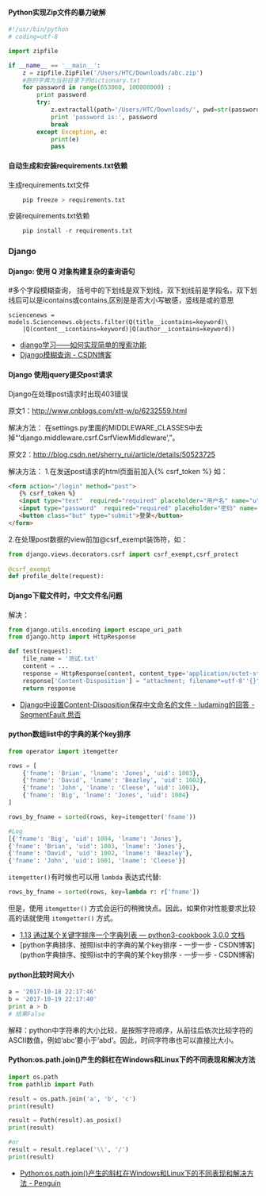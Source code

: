 #### Python实现Zip文件的暴力破解


```python
#!/usr/bin/python
# coding=utf-8

import zipfile

if __name__ == '__main__':
	z = zipfile.ZipFile('/Users/HTC/Downloads/abc.zip')
	#跑的字典为当前目录下的dictionary.txt
 	for password in range(653060, 100000000) :
		print password
		try:
			z.extractall(path='/Users/HTC/Downloads/', pwd=str(password))
			print 'password is:', password
			break
		except Exception, e:
			print(e)
			pass
```


#### 自动生成和安装requirements.txt依赖
生成requirements.txt文件

```python
    pip freeze > requirements.txt
```

安装requirements.txt依赖

```python
    pip install -r requirements.txt
```


### Django
#### Django: 使用 Q 对象构建复杂的查询语句

#多个字段模糊查询， 括号中的下划线是双下划线，双下划线前是字段名，双下划线后可以是icontains或contains,区别是是否大小写敏感，竖线是或的意思

```
sciencenews = models.Sciencenews.objects.filter(Q(title__icontains=keyword)\
	|Q(content__icontains=keyword)|Q(author__icontains=keyword))

```

- [django学习——如何实现简单的搜索功能](https://blog.csdn.net/geerniya/article/details/79025405)
- [Django模糊查询 - CSDN博客](https://blog.csdn.net/liuweiyuxiang/article/details/71104613)

#### Django 使用jquery提交post请求
Django在处理post请求时出现403错误

原文1：http://www.cnblogs.com/xtt-w/p/6232559.html

解决方法：
 在settings.py里面的MIDDLEWARE_CLASSES中去掉“‘django.middleware.csrf.CsrfViewMiddleware’,”。

原文2：http://blog.csdn.net/sherry_rui/article/details/50523725

解决方法：
1.在发送post请求的html页面前加入{% csrf_token %}    如：

```html
<form action="/login" method="post">
   {% csrf_token %}
   <input type="text"  required="required" placeholder="用户名" name="u"/>
   <input type="password"  required="required" placeholder="密码" name="p"/>
   <button class="but" type="submit">登录</button>
</form>
```

2.在处理post数据的view前加@csrf_exempt装饰符，如：

```python
from django.views.decorators.csrf import csrf_exempt,csrf_protect
 
@csrf_exempt  
def profile_delte(request): 
```

#### Django下载文件时，中文文件名问题

解决：
```python
from django.utils.encoding import escape_uri_path
from django.http import HttpResponse

def test(request):
    file_name = '测试.txt'
    content = ...
    response = HttpResponse(content, content_type='application/octet-stream')
    response['Content-Disposition'] = "attachment; filename*=utf-8''{}".format(escape_uri_path(file_name))
    return response
```

- [Django中设置Content-Disposition保存中文命名的文件 - ludaming的回答 - SegmentFault 思否](https://segmentfault.com/q/1010000009719860/a-1020000011650312)

#### python数组list中的字典的某个key排序


```python
from operator import itemgetter

rows = [
    {'fname': 'Brian', 'lname': 'Jones', 'uid': 1003},
    {'fname': 'David', 'lname': 'Beazley', 'uid': 1002},
    {'fname': 'John', 'lname': 'Cleese', 'uid': 1001},
    {'fname': 'Big', 'lname': 'Jones', 'uid': 1004}
]

rows_by_fname = sorted(rows, key=itemgetter('fname'))

#Log
[{'fname': 'Big', 'uid': 1004, 'lname': 'Jones'},
{'fname': 'Brian', 'uid': 1003, 'lname': 'Jones'},
{'fname': 'David', 'uid': 1002, 'lname': 'Beazley'},
{'fname': 'John', 'uid': 1001, 'lname': 'Cleese'}]

```

`itemgetter()`有时候也可以用 `lambda` 表达式代替:


```python
rows_by_fname = sorted(rows, key=lambda r: r['fname'])
```

但是，使用 `itemgetter()` 方式会运行的稍微快点。因此，如果你对性能要求比较高的话就使用 `itemgetter()` 方式。

- [1.13 通过某个关键字排序一个字典列表 — python3-cookbook 3.0.0 文档](https://python3-cookbook.readthedocs.io/zh_CN/latest/c01/p13_sort_list_of_dicts_by_key.html)
- [python字典排序、按照list中的字典的某个key排序 - 一步一步 - CSDN博客](python字典排序、按照list中的字典的某个key排序 - 一步一步 - CSDN博客)


#### python比较时间大小


```Python
a = '2017-10-18 22:17:46'
b = '2017-10-19 22:17:40'
print a > b
# 结果False
```

解释：python中字符串的大小比较，是按照字符顺序，从前往后依次比较字符的ASCII数值，例如‘abc’要小于‘abd’。因此，时间字符串也可以直接比大小。


#### Python:os.path.join()产生的斜杠在Windows和Linux下的不同表现和解决方法


```python
import os.path
from pathlib import Path

result = os.path.join('a', 'b', 'c')
print(result)

result = Path(result).as_posix()
print(result)

#or
result = result.replace('\\', '/')
print(result)
```

- [Python:os.path.join()产生的斜杠在Windows和Linux下的不同表现和解决方法 - Penguin](https://www.polarxiong.com/archives/Python-os-path-join-产生的斜杠在Windows和Linux下的不同表现和解决方法.html)
